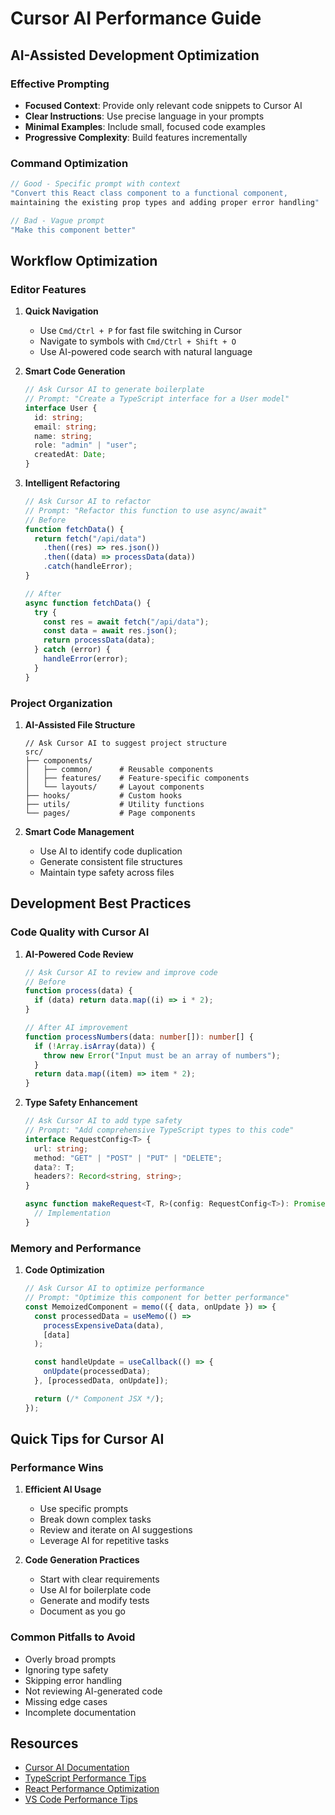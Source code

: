 # Cursor AI Performance Guide

## AI-Assisted Development Optimization

### Effective Prompting

- **Focused Context**: Provide only relevant code snippets to Cursor AI
- **Clear Instructions**: Use precise language in your prompts
- **Minimal Examples**: Include small, focused code examples
- **Progressive Complexity**: Build features incrementally

### Command Optimization

```typescript
// Good - Specific prompt with context
"Convert this React class component to a functional component,
maintaining the existing prop types and adding proper error handling"

// Bad - Vague prompt
"Make this component better"
```

## Workflow Optimization

### Editor Features

1. **Quick Navigation**

   - Use `Cmd/Ctrl + P` for fast file switching in Cursor
   - Navigate to symbols with `Cmd/Ctrl + Shift + O`
   - Use AI-powered code search with natural language

2. **Smart Code Generation**

   ```typescript
   // Ask Cursor AI to generate boilerplate
   // Prompt: "Create a TypeScript interface for a User model"
   interface User {
     id: string;
     email: string;
     name: string;
     role: "admin" | "user";
     createdAt: Date;
   }
   ```

3. **Intelligent Refactoring**

   ```typescript
   // Ask Cursor AI to refactor
   // Prompt: "Refactor this function to use async/await"
   // Before
   function fetchData() {
     return fetch("/api/data")
       .then((res) => res.json())
       .then((data) => processData(data))
       .catch(handleError);
   }

   // After
   async function fetchData() {
     try {
       const res = await fetch("/api/data");
       const data = await res.json();
       return processData(data);
     } catch (error) {
       handleError(error);
     }
   }
   ```

### Project Organization

1. **AI-Assisted File Structure**

   ```
   // Ask Cursor AI to suggest project structure
   src/
   ├── components/
   │   ├── common/      # Reusable components
   │   ├── features/    # Feature-specific components
   │   └── layouts/     # Layout components
   ├── hooks/           # Custom hooks
   ├── utils/           # Utility functions
   └── pages/           # Page components
   ```

2. **Smart Code Management**
   - Use AI to identify code duplication
   - Generate consistent file structures
   - Maintain type safety across files

## Development Best Practices

### Code Quality with Cursor AI

1. **AI-Powered Code Review**

   ```typescript
   // Ask Cursor AI to review and improve code
   // Before
   function process(data) {
     if (data) return data.map((i) => i * 2);
   }

   // After AI improvement
   function processNumbers(data: number[]): number[] {
     if (!Array.isArray(data)) {
       throw new Error("Input must be an array of numbers");
     }
     return data.map((item) => item * 2);
   }
   ```

2. **Type Safety Enhancement**

   ```typescript
   // Ask Cursor AI to add type safety
   // Prompt: "Add comprehensive TypeScript types to this code"
   interface RequestConfig<T> {
     url: string;
     method: "GET" | "POST" | "PUT" | "DELETE";
     data?: T;
     headers?: Record<string, string>;
   }

   async function makeRequest<T, R>(config: RequestConfig<T>): Promise<R> {
     // Implementation
   }
   ```

### Memory and Performance

1. **Code Optimization**

   ```typescript
   // Ask Cursor AI to optimize performance
   // Prompt: "Optimize this component for better performance"
   const MemoizedComponent = memo(({ data, onUpdate }) => {
     const processedData = useMemo(() =>
       processExpensiveData(data),
       [data]
     );

     const handleUpdate = useCallback(() => {
       onUpdate(processedData);
     }, [processedData, onUpdate]);

     return (/* Component JSX */);
   });
   ```

## Quick Tips for Cursor AI

### Performance Wins

1. **Efficient AI Usage**

   - Use specific prompts
   - Break down complex tasks
   - Review and iterate on AI suggestions
   - Leverage AI for repetitive tasks

2. **Code Generation Practices**
   - Start with clear requirements
   - Use AI for boilerplate code
   - Generate and modify tests
   - Document as you go

### Common Pitfalls to Avoid

- Overly broad prompts
- Ignoring type safety
- Skipping error handling
- Not reviewing AI-generated code
- Missing edge cases
- Incomplete documentation

## Resources

- [Cursor AI Documentation](https://cursor.sh/docs)
- [TypeScript Performance Tips](https://github.com/microsoft/TypeScript/wiki/Performance)
- [React Performance Optimization](https://reactjs.org/docs/optimizing-performance.html)
- [VS Code Performance Tips](https://code.visualstudio.com/docs/editor/performance)
